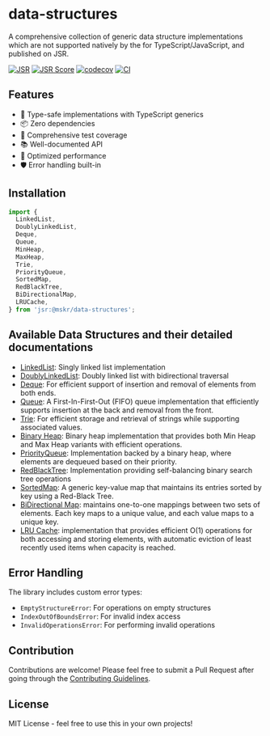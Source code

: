 # data-structures

A comprehensive collection of generic data structure implementations which are not supported natively by the for TypeScript/JavaScript, and published on JSR.

[![JSR](https://jsr.io/badges/@mskr/data-structures)](https://jsr.io/@mskr/data-structures) [![JSR Score](https://jsr.io/badges/@mskr/data-structures/score)](https://jsr.io/@mskr/data-structures) [![codecov](https://codecov.io/gh/mandy8055/data-structures/branch/main/graph/badge.svg)](https://codecov.io/gh/mandy8055/data-structures) [![CI](https://github.com/mandy8055/data-structures/actions/workflows/workflow.yml/badge.svg)](https://github.com/mandy8055/data-structures/actions/workflows/workflow.yml)

## Features

- 🎯 Type-safe implementations with TypeScript generics
- 📦 Zero dependencies
- 🧪 Comprehensive test coverage
- 📚 Well-documented API
- 🚀 Optimized performance
- 🛡️ Error handling built-in

## Installation

```typescript
import {
  LinkedList,
  DoublyLinkedList,
  Deque,
  Queue,
  MinHeap,
  MaxHeap,
  Trie,
  PriorityQueue,
  SortedMap,
  RedBlackTree,
  BiDirectionalMap,
  LRUCache,
} from 'jsr:@mskr/data-structures';
```

## Available Data Structures and their detailed documentations

- [LinkedList](./docs/linked-list.md): Singly linked list implementation
- [DoublyLinkedList](./docs/doubly-linked-list.md): Doubly linked list with bidirectional traversal
- [Deque](./docs/deque.md): For efficient support of insertion and removal of elements from both ends.
- [Queue](./docs/queue.md): A First-In-First-Out (FIFO) queue implementation that efficiently supports insertion at the back and removal from the front.
- [Trie](./docs/trie.md): For efficient storage and retrieval of strings while supporting associated values.
- [Binary Heap](./docs/binary-heap.md): Binary heap implementation that provides both Min Heap and Max Heap variants with efficient operations.
- [PriorityQueue](./docs/priority-queue.md): Implementation backed by a binary heap, where elements are dequeued based on their priority.
- [RedBlackTree](./docs/red-black-tree.md): Implementation providing self-balancing binary search tree operations
- [SortedMap](./docs/sorted-map.md): A generic key-value map that maintains its entries sorted by key using a Red-Black Tree.
- [BiDirectional Map](./docs/bi-map.md): maintains one-to-one mappings between two sets of elements. Each key maps to a unique value, and each value maps to a unique key.
- [LRU Cache](./docs/lru-cache.md): implementation that provides efficient O(1) operations for both accessing and storing elements, with automatic eviction of least recently used items when capacity is reached.

## Error Handling

The library includes custom error types:

- `EmptyStructureError`: For operations on empty structures
- `IndexOutOfBoundsError`: For invalid index access
- `InvalidOperationsError`: For performing invalid operations

## Contribution

Contributions are welcome! Please feel free to submit a Pull Request after going through the [Contributing Guidelines](./docs/CONTRIBUTING.md).

## License

MIT License - feel free to use this in your own projects!
